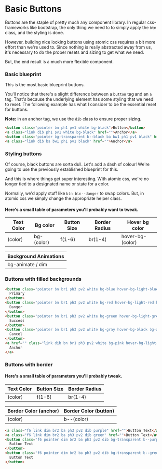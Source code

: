# Basic Buttons

Buttons are the staple of pretty much any component library. In regular css-frameworks like bootstrap, the only thing we need to to simply apply the <code>btn</code> class, and the styling is done.

However, building nice looking buttons using atomic css requires a bit more effort than we're used to. Since nothing is really abstracted away from us, it's necessary to do the proper resets and sizing to get what we need.

But, the end result is a much more flexible component.

### Basic blueprint

This is the most basic blueprint buttons.

You'll notice that there's a slight difference between a <code>button</code> tag and an <code>a</code> tag. That's because the underlying element has some styling that we need to reset. The following example has what I consider to be the essential reset for buttons.

<strong>Note:</strong> in an anchor tag, we use the <code>dib</code> class to ensure proper sizing.

```html
<button class="pointer bn ph1 pv1 white bg-black">Button</button>
<a class="link dib ph1 pv1 white bg-black" href="">Anchor</a>
<button class="pointer bg-transparent b--black ba bw1 ph1 pv1 black" href="">Button</button>
<a class="link dib ba bw1 ph1 pv1 black" href="">Anchor</a>
```

### Styling buttons

Of course, black buttons are sorta dull. Let's add a dash of colour!
We're going to use the previously established blueprint for this.

And this is where things get super interesting. With atomic css, we're no longer tied to a designated name or state for a color.

Normally, we'd apply stuff like <code>btn btn--danger</code> to swap colors. But, in atomic css we simply change the appropriate helper class.

#### Here's a small table of parameters you'll probably want to tweak.

| Text Color | Bg color   | Button Size | Border Radius | Hover bg color   |
| ---------- | ---------- | ----------- | ------------- | ---------------- |
| (color)    | bg-(color) | f(1-6)      | br(1-4)       | hover-bg-(color) |

| Background Animations |
| --------------------- |
| bg-animate / dim      |

### Buttons with filled backgrounds

```html
<button class="pointer bn br1 ph3 pv2 white bg-blue hover-bg-light-blue bg-animate">
  Primary
</button>
<button class="pointer bn br1 ph3 pv2 white bg-red hover-bg-light-red bg-animate">
  Danger
</button>
<button class="pointer bn br1 ph3 pv2 white bg-green hover-bg-light-green bg-animate">
  Success
</button>
<button class="pointer bn br1 ph3 pv2 white bg-gray hover-bg-black bg-animate">
  Cancel
</button>
<a href="" class="link dib bn br1 ph3 pv2 white bg-pink hover-bg-light-pink bg-animate">
  Anchor
</a>
```

### Buttons with border

#### Here's a small table of parameters you'll probably tweak.

| Text Color | Button Size | Border Radius |
| ---------- | ----------- | ------------- |
| (color)    | f(1-6)      | br(1-4)       |

| Border Color (anchor) | Border Color (button) |
| --------------------- | --------------------- |
| (color)               | b--(color)            |

```html
<a class="f6 link dim br2 ba ph3 pv2 dib purple" href="">Button Text</a>
<a class="f6 link dim br2 ba ph3 pv2 dib green" href="">Button Text</a>
<button class="f6 pointer dim br2 ba ph3 pv2 dib bg-transparent b--purple purple">
  Button Text
</button>
<button class="f6 pointer dim br2 ba ph3 pv2 dib bg-transparent b--green green">
  Button Text
</button>
```
